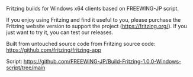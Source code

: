 Fritzing builds for Windows x64 clients based on FREEWING-JP script.

If you enjoy using Fritzing and find it useful to you, please purchase the Fritzing website version to support the project (https://fritzing.org/).
If you just want to try it, you can test our releases.

Built from untouched source code from Fritzing source code: https://github.com/fritzing/fritzing-app

Script: https://github.com/FREEWING-JP/Build-Fritzing-1.0.0-Windows-script/tree/main
